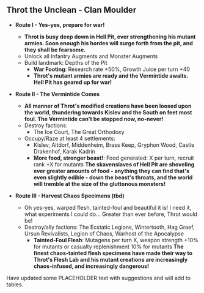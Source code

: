 ## Throt the Unclean - Clan Moulder

* **Route I - Yes-yes, prepare for war!**
  * **Throt is busy deep down in Hell Pit, ever strengthening his mutant armies. Soon enough his hordes will surge forth from the pit, and they shall be fearsome.**
  * Unlock all Infantry Augments and Monster Augments
  * Build landmark: Depths of the Pit
    * **War Footing**: Research rate +50%, Growth Juice per turn +40
    * **Throt's mutant armies are ready and the Vermintide awaits. Hell Pit has geared up for war!**

* **Route II - The Vermintide Comes**
  * **All manner of Throt's modified creations have been loosed upon the world, thundering towards Kislev and the South on feet most foul. The Vermintide can't be stopped now, no-never!**
  * Destroy factions: 
    * The Ice Court, The Great Orthodoxy
  * Occupy/Raze at least 4 settlements:
    * Kislev, Altdorf, Middenheim, Brass Keep, Gryphon Wood, Castle Drakenhof, Karak Kadrin
    * **More food, stronger beast!**: Food generated: X per turn, recruit rank +X for mutants
**The skavenslaves of Hell Pit are shoveling ever greater amounts of food - anything they can find that's even slightly edible - down the beast's throats, and the world will tremble at the size of the gluttonous monsters!**

* **Route III - Harvest Chaos Specimens (tbd)**
  * Oh yes-yes, warped flesh, tainted-foul and beautiful it is! I need it, what experiments I could do... Greater than ever before, Throt would be!
  * Destroy/ally factions: The Ecstatic Legions, Wintertooth, Hag Graef, Ursun Revivalists, Legion of Chaos, Warhost of the Apocalypse
    * **Tainted-Foul Flesh**: Mutagens per turn X, weapon strength +10% for mutants or casualty replenishment 10% for mutants
**The finest chaos-tainted flesh specimens have made their way to Throt's Flesh Lab and his mutant creations are increasingly chaos-infused, and increasingly dangerous!**

Have updated some PLACEHOLDER text with suggestions and will add to tables.